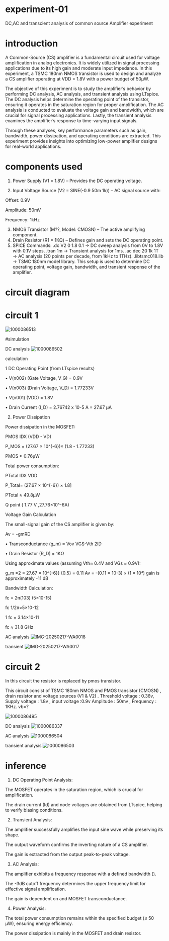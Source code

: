 # experiment-01 
DC,AC and transcient analysis of common source Amplifier experiment 
# introduction

A Common-Source (CS) amplifier is a fundamental circuit used for voltage amplification in analog electronics. It is widely utilized in signal processing applications due to its high gain and moderate input impedance. In this experiment, a TSMC 180nm NMOS transistor is used to design and analyze a CS amplifier operating at VDD = 1.8V with a power budget of 50µW.

The objective of this experiment is to study the amplifier’s behavior by performing DC analysis, AC analysis, and transient analysis using LTspice. The DC analysis helps determine the operating point of the transistor, ensuring it operates in the saturation region for proper amplification. The AC analysis is conducted to evaluate the voltage gain and bandwidth, which are crucial for signal processing applications. Lastly, the transient analysis examines the amplifier’s response to time-varying input signals.

Through these analyses, key performance parameters such as gain, bandwidth, power dissipation, and operating conditions are extracted. This experiment provides insights into optimizing low-power amplifier designs for real-world applications.


# components used 

1. Power Supply (V1 = 1.8V) – Provides the DC operating voltage.


2. Input Voltage Source (V2 = SINE(-0.9 50m 1k)) – AC signal source with:

Offset: 0.9V

Amplitude: 50mV

Frequency: 1kHz

3. NMOS Transistor (M??, Model: CMOSN) – The active amplifying component.
4. Drain Resistor (R1 = 1KΩ) – Defines gain and sets the DC operating point.
5. SPICE Commands:
.dc V2 0 1.8 0.1 → DC sweep analysis from 0V to 1.8V with 0.1V steps.
.tran 1m → Transient analysis for 1ms.
.ac dec 20 1k 1T → AC analysis (20 points per decade, from 1kHz to 1THz).
.libtsmc018.lib → TSMC 180nm model library.
This setup is used to determine DC operating point, voltage gain, bandwidth, and transient response of the amplifier.

# circuit diagram 
# circuit 1

![1000086513](https://github.com/user-attachments/assets/65689cb2-3d74-4747-aec1-55fd172eb593)

#simulation

DC analysis 
![1000086502](https://github.com/user-attachments/assets/89517c7f-2d95-4ef2-9ee6-343e9c7e976e)

calculation 

1 DC Operating Point (from LTspice results)

• V(n002) (Gate Voltage, V_G) = 0.9V

• V(n003) (Drain Voltage, V_D) = 1.77233V

• V(n001) (VDD) = 1.8V

• Drain Current (I_D) = 2.76742 x 10-5 A = 27.67 μΑ

2. Power Dissipation

Power dissipation in the MOSFET:

PMOS IDX (VDD - VD)

P_MOS = (27.67 × 10^{-6})× (1.8 - 1.77233) 

PMOS ≈ 0.76μW

Total power consumption:

PTotal IDX VDD

P_Total= (27.67 × 10^{-6}) × 1.8]

PTotal ≈ 49.8µW

Q point ( 1.77 V ,27.76×10^-6A)

Voltage Gain Calculation

The small-signal gain of the CS amplifier is given by:

Av = -gmRD

• Transconductance (g_m) ≈ Vov VGS-Vth 2ID 

• Drain Resistor (R_D) = 1ΚΩ

Using approximate values (assuming Vth≈ 0.4V and VGs ≈ 0.9V):

g_m =2 × 27.67 × 10^{-6}} {0.5} = 0.11
Av = -(0.11 × 10-3) × (1 × 10³)
gain is approximately -11 dB


Bandwidth Calculation:

fc = 2π(103) (5×10-15)

fc 1/2π×5×10-12

1 fc = 3.14×10-11

fc ≈ 31.8 GHz


AC analysis 
![IMG-20250217-WA0018](https://github.com/user-attachments/assets/1a54421d-ce1d-43d7-b3f6-7380b9e462a0)

transient 
![IMG-20250217-WA0017](https://github.com/user-attachments/assets/79ab637a-e409-4d58-af90-9f3e80ed3923)

# circuit 2
In this circuit the resistor is replaced by pmos transistor.

This circuit consist of TSMC 180nm NMOS and PMOS transistor (CMOSN) , drain resistor and voltage sources (V1 & V2) . Threshold voltage : 0.36v, Supply voltage : 1.8v , input voltage :0.9v Amplitude : 50mv , Frequency : 1KHz. vb=?

 ![1000086495](https://github.com/user-attachments/assets/c449d331-ad59-486b-8e4d-95606bd1f0f9)

DC analysis 
![1000086337](https://github.com/user-attachments/assets/593a5821-66fb-4d6a-9a35-57e3ad91e218)


AC analysis 
![1000086504](https://github.com/user-attachments/assets/2eafa119-aa7e-4c85-89f9-e968277a6001)

transient analysis 
![1000086503](https://github.com/user-attachments/assets/8d7ae470-29e5-4635-88c0-bb02f618141a)

# inference 

1. DC Operating Point Analysis:

The MOSFET operates in the saturation region, which is crucial for amplification.

The drain current (Id) and node voltages are obtained from LTspice, helping to verify biasing conditions.



2. Transient Analysis:

The amplifier successfully amplifies the input sine wave while preserving its shape.

The output waveform confirms the inverting nature of a CS amplifier.

The gain  is extracted from the output peak-to-peak voltage.


3. AC Analysis:

The amplifier exhibits a frequency response with a defined bandwidth ().

The -3dB cutoff frequency determines the upper frequency limit for effective signal amplification.

The gain is dependent on  and MOSFET transconductance.

4. Power Analysis:

The total power consumption remains within the specified budget (≤ 50 µW), ensuring energy efficiency.

The power dissipation is mainly in the MOSFET and drain resistor.
















